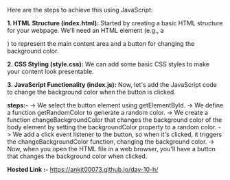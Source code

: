 Here are the steps to achieve this using JavaScript:

**1. HTML Structure (index.html):**
   Started by creating a basic HTML structure for your webpage. We'll need an HTML element 
   (e.g., a <div>) to represent the main content area and a button for changing the background color.

**2. CSS Styling (style.css):**
   We can add some basic CSS styles to make your content look presentable.

**3. JavaScript Functionality (index.js):**
   Now, let's add the JavaScript code to change the background color when the button is clicked.

   **steps:-**
  -> We select the button element using getElementById.
  -> We define a function getRandomColor to generate a random color.
  -> We create a function changeBackgroundColor that changes the background color of the body element by setting the backgroundColor property to a random color.
  -> We add a click event listener to the button, so when it's clicked, it triggers the changeBackgroundColor function, changing the background color.
  -> Now, when you open the HTML file in a web browser, you'll have a button that changes the background color when clicked.

**Hosted Link :-** https://ankit00073.github.io/day-10-h/
